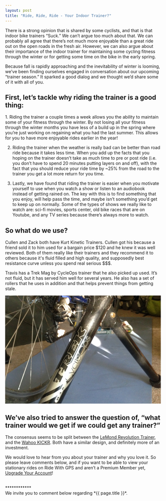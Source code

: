 ```yaml
---
layout: post
title: "Ride, Ride, Ride - Your Indoor Trainer?"
---
```

There is a strong opinion that is shared by some cyclists, and that is that indoor bike trainers “Suck.” We can’t argue too much about that. We can probably all agree that there’s not much more enjoyable than a great ride out on the open roads in the fresh air. However, we can also argue about their importance of the indoor trainer for maintaining some cycling fitness through the winter or for getting some time on the bike in the early spring. 

Because fall is rapidly approaching and the inevitability of winter is looming, we’ve been finding ourselves engaged in conversation about our upcoming “trainer season.” It sparked a good dialog and we thought we’d share some of it with all of you. 

<h2>First, let’s tackle why riding the trainer is a good thing:</h2>
1. Riding the trainer a couple times a week allows you the ability to maintain some of your fitness through the winter. By not losing all your fitness through the winter months you have less of a build up in the spring where you’re just working on regaining what you had the last summer. This allows for you to have more enjoyable rides earlier in the year!

2. Riding the trainer when the weather is really bad can be better than road ride because it takes less time. When you add up the facts that you hoping on the trainer doesn’t take as much time to pre or post ride (i.e. you don’t have to spend 20 minutes putting layers on and off), with the fact that you should reduce your ride time by ~25% from the road to the trainer you get a lot more return for you time. 

3. Lastly, we have found that riding the trainer is easier when you motivate yourself to use when you watch a show or listen to an audiobook instead of getting rained on. The key with this is to find something that you enjoy, will help pass the time, and maybe isn’t something you’d get to keep up on normally. Some of the types of shows we really like to watch are: sci-fi movies, sports center, old bike races that are on Youtube, and any TV series because there’s always more to watch.

<h2>So what do we use?</h2>
Cullen and Zack both have Kurt Kinetic Trainers. Cullen got his because a friend sold it to him used for a bargain price $120 and he knew it was well reviewed. Both of them really like their trainers and they recommend it to others because it's fluid filled and high quality, and supposedly best resistance curve unless you spend real serious $$$.

Travis has a Trek Mag by CycleOps trainer that he also picked up used. It’s not fluid, but it has served him well for several years. He also has a set of rollers that he uses in addition and that helps prevent things from getting stale. 

<img class="postimage" src="/images/post_images/travis-trainer.jpg" alt="Travis's Trek Mag Cyclops Indoor Bike Trainer"/>

<h2>We’ve also tried to answer the question of, “what trainer would we get if we could get any trainer?”</h2>
The consensus seems to be split between the <a href="http://www.lemondrevolution.com/pages/lemond-revolution">LeMond Revolution Trainer</a>, and the <a href="http://www.wahoofitness.com/devices/kickr.html">Wahoo KICKR</a>. Both have a similar design, and definitely more of an investment. 

We would love to hear from you about your trainer and why you love it. So please leave comments below, and if you want to be able to view your stationary rides on Ride With GPS and aren’t a Premium Member yet, <a href="https://ridewithgps.com/choose_account?utm_source=trainerpost&utm_medium=blog&utm_campaign=trainerpost">Upgrade Your Account</a>!

<br>
************
<br>
We invite you to comment below regarding *{{ page.title }}*.

